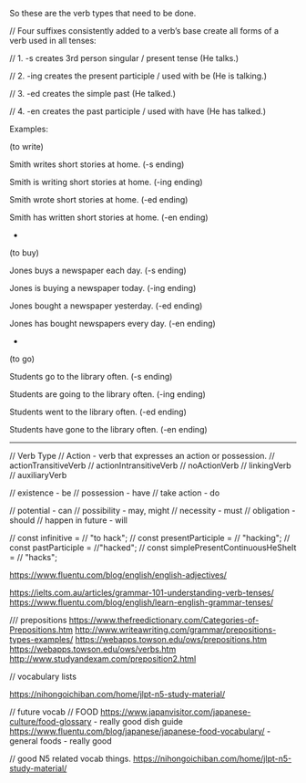 So these are the verb types that need to be done. 

  // Four suffixes consistently added to a verb’s base create all forms of a verb used in all tenses:

  // 1. -s          creates 3rd person singular / present tense  (He talks.)
  
  // 2. -ing       creates the present participle / used with be  (He is talking.)
  
  // 3. -ed        creates the simple past  (He talked.)
  
  // 4. -en        creates the past participle / used with have  (He has talked.)


Examples:

(to write)

Smith writes short stories at home. (-s ending)

Smith is writing short stories at home. (-ing ending)

Smith wrote short stories at home. (-ed ending)

Smith has written short stories at home. (-en ending)

*

(to buy)

Jones buys a newspaper each day.  (-s ending)

Jones is buying a newspaper today.  (-ing ending)

Jones bought a newspaper yesterday. (-ed ending)

Jones has bought newspapers every day.  (-en ending)

*

(to go)

Students go to the library often. (-s ending)

Students are going to the library often. (-ing ending)

Students went to the library often. (-ed ending)

Students have gone to the library often. (-en ending)



----------------

  // Verb Type
  // Action - verb that expresses an action or possession.
  // actionTransitiveVerb
  // actionIntransitiveVerb
  // noActionVerb
  // linkingVerb
  // auxiliaryVerb


  // existence - be
  // possession - have
  // take action - do

  // potential - can
  // possibility - may, might
  // necessity - must
  // obligation - should 
  // happen in future - will
  
  // const infinitive = // "to hack";
  // const presentParticiple = // "hacking";
  // const pastParticiple = //"hacked";
  // const simplePresentContinuousHeSheIt = // "hacks";




https://www.fluentu.com/blog/english/english-adjectives/

https://ielts.com.au/articles/grammar-101-understanding-verb-tenses/
https://www.fluentu.com/blog/english/learn-english-grammar-tenses/


/// prepositions
https://www.thefreedictionary.com/Categories-of-Prepositions.htm
http://www.writeawriting.com/grammar/prepositions-types-examples/
https://webapps.towson.edu/ows/prepositions.htm
https://webapps.towson.edu/ows/verbs.htm
http://www.studyandexam.com/preposition2.html


// vocabulary lists

https://nihongoichiban.com/home/jlpt-n5-study-material/


// future vocab 
// FOOD 
https://www.japanvisitor.com/japanese-culture/food-glossary - really good dish guide
https://www.fluentu.com/blog/japanese/japanese-food-vocabulary/ - general foods - really good 

// good N5 related vocab things. 
https://nihongoichiban.com/home/jlpt-n5-study-material/